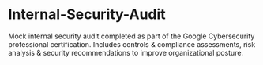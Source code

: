 # Internal-Security-Audit
Mock internal security audit completed as part of the Google Cybersecurity professional certification. Includes controls &amp; compliance assessments, risk analysis &amp; security recommendations to improve organizational posture.
